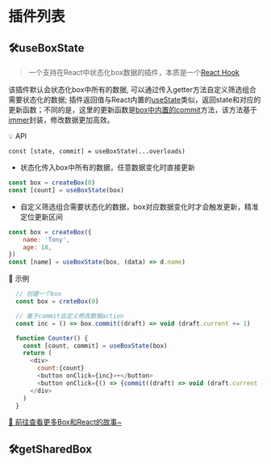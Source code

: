 # 插件列表

## 🛠useBoxState
> 一个支持在React中状态化box数据的插件，本质是一个[React Hook](https://zh-hans.reactjs.org/docs/hooks-reference.html)

该插件默认会状态化box中所有的数据, 可以通过传入getter方法自定义筛选组合需要状态化的数据; 插件返回值与React内置的[useState](https://zh-hans.reactjs.org/docs/hooks-reference.html#usestate)类似，返回state和对应的更新函数；不同的是，这里的更新函数是[box中内置的commit](/base?id=boxcommitupdater)方法，该方法基于[immer](https://immerjs.github.io/immer/)封装，修改数据更加高效。

💡 API

```const [state, commit] = useBoxState(...overloads)```

+ 状态化传入box中所有的数据，任意数据变化时直接更新
```js
const box = createBox(0)
const [count] = useBoxState(box)
```

+ 自定义筛选组合需要状态化的数据，box对应数据变化时才会触发更新，精准定位更新区间
```js
const box = createBox({
    name: 'Tony',
    age: 18,
})
const [name] = useBoxState(box, (data) => d.name)
```

🌰 示例

```js
  // 创建一个box
  const box = creteBox(0)

  // 基于commit自定义修改数据action
  const inc = () => box.commit((draft) => void (draft.current += 1)

  function Counter() {
    const [count, commit] = useBoxState(box)
    return (
      <div>
        count:{count}
        <button onClick={inc}>+</button>
        <button onClick={() => {commit((draft) => void (draft.current -= 1)}}>-</button>
      </div>
    )
  }
```

[💨 前往查看更多Box和React的故事~](/react)

## 🛠getSharedBox
